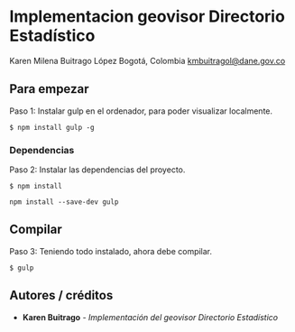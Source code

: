 ﻿# Implementacion geovisor Directorio Estadístico

Karen Milena Buitrago López
Bogotá, Colombia
kmbuitragol@dane.gov.co

## Para empezar

Paso 1: Instalar gulp en el ordenador, para poder visualizar localmente.

```
$ npm install gulp -g
```

### Dependencias

Paso 2: Instalar las dependencias del proyecto.

```
$ npm install
```

```
npm install --save-dev gulp
```

## Compilar

Paso 3: Teniendo todo instalado, ahora debe compilar.

```
$ gulp
```

## Autores / créditos
* **Karen Buitrago** - *Implementación del geovisor Directorio Estadístico*
